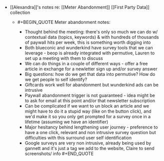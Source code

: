 - [[Alexandra]]'s notes re: [[Meter Abandonment]] [[First Party Data]] collection
	- #+BEGIN_QUOTE
	  Meter abandonment notes:
	  
	  - Thought behind the meeting: there's only so much we can do w/ contextual data (topics, keywords) & with hundreds of thousands of paywall hits per week, this is something worth digging into
	  - Both blueconic and wunderkind have survey tools that we can leverage - beop is already integrated with permutive, Lauren to set up a meeting with them to discuss
	  - We can do things in a couple of different ways - offer a free article in exchange for a newletter sign up and/or survey answer
	  - Big questions: how do we get that data into permutive? How do we get people to self identify?
	  - Giftcards work well for abandonment but wunderkind ads can be intrusive
	  - Paywall abandonment trigger is not guaranteed - idea might be to ask for email at this point and/or that newsletter subscription
	  - Can be complicated if we want to un block an article and we might have to do it a stupid way (like on the button click), and we'd make it so you only get prompted for a survey once in a lifetime (assuming we have an identifier)
	  - Major hesitancy behind lengthening user journey - preference to have a one click, relevant and non intrusive survey question but difficulties with this surround user self identification
	  - Google surveys are very non intrusive, already being used by gannett and it's just a tag we add to the website, Claire to send screenshots/ info
	  #+END_QUOTE